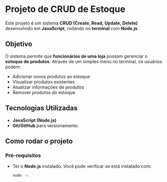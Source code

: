 # Projeto de CRUD de Estoque

Este projeto é um sistema **CRUD (Create, Read, Update, Delete)** desenvolvido em **JavaScript**, rodando no **terminal** com **Node.js**.

## Objetivo

O sistema permite que **funcionários de uma loja** possam gerenciar o **estoque de produtos**. Através de um simples menu no terminal, os usuários podem:

- Adicionar novos produtos ao estoque
- Visualizar produtos existentes
- Atualizar informações de produtos
- Remover produtos do estoque

## Tecnologias Utilizadas

- **JavaScript (Node.js)**
- **Git/GitHub** para versionamento.

## Como rodar o projeto

### Pré-requisitos

- Ter o **Node.js** instalado. Você pode verificar se está instalado com:

  ```bash
  node -v
